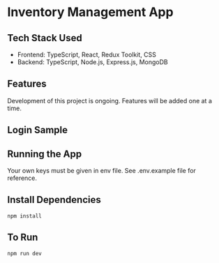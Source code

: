 # Inventory Management App

## Tech Stack Used

- Frontend: TypeScript, React, Redux Toolkit, CSS
- Backend: TypeScript, Node.js, Express.js, MongoDB

## Features

Development of this project is ongoing. Features will be added one at a time.

## Login Sample

## Running the App

Your own keys must be given in env file. See .env.example file for reference.

## Install Dependencies

`npm install`

## To Run

`npm run dev`
